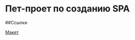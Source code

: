 # Пет-проет по созданию SPA

##Ссылки

[Макет](https://www.figma.com/file/aAkTcwnay3B1DUAoJJB9Iu/NETOWORK-~25000-350000?type=design&node-id=7801-43712&t=Whg669GYfzk6ou7U-0)